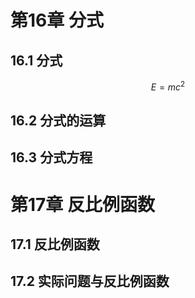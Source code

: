 # 第16章 分式
## 16.1 分式
$$ E = mc^2 $$
## 16.2 分式的运算
## 16.3 分式方程

# 第17章 反比例函数
## 17.1 反比例函数
## 17.2 实际问题与反比例函数
